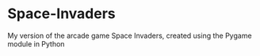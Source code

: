 # Space-Invaders
My version of the arcade game Space Invaders, created using the Pygame module in Python
